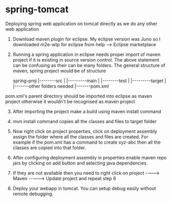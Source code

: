 spring-tomcat
=============

Deploying spring web application on tomcat directly as we do any other web application

1) Download maven plugin for eclipse. My eclipse version was Juno so I downloaded m2e-wtp for eclipse from help --> Eclipse marketplace

2) Running a spring application in eclipse needs proper import of maven project if it is existing in source version control. 
   The above statement can be confusing as their can be many folders. The general structure of maven, spring project would be of structure
   
      spring-proj
        |--------src
        |         |---------main
        |         |--------test
        |         |---------target
        |
        |-------other folders needed
        |-------pom.xml 
        
pom.xml's parent directory should be imported into eclipse as maven project otherwise it wouldn't be recognised as maven project

3) After importing the project make a build using maven install command

4) mvn install command copies all the classes and files to target folder

5) Now right click on project properties, click on deployment assembly assign the folder where all the classes and files are created. 
  For example if the pom.xml has a command to create xyz-abc then all the classes are copied into that folder. 
6) After configuring deployment assembly in properties enable maven repo jars by clicking on add button and selecting java dependencies. 

7) If they are not available then you need to right click on project ----> Maven -----> Update project and repeat step 6

8) Deploy your webapp in tomcat. You can setup debug easily without remote debugging. 


